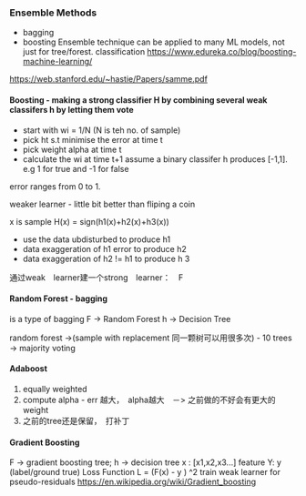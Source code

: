 ### Ensemble Methods
- bagging
- boosting
Ensemble technique can be applied to many ML models, not just for tree/forest. classification 
https://www.edureka.co/blog/boosting-machine-learning/

https://web.stanford.edu/~hastie/Papers/samme.pdf


#### Boosting - making a strong classifier H by combining several weak classifers h by letting them vote
- start with wi = 1/N (N is teh no. of sample)
- pick ht s.t minimise the error at time t 
- pick weight alpha at time t 
- calculate the wi at time t+1 
assume a binary classifer h produces [-1,1]. e.g 1 for true and -1 for false

error ranges from 0 to 1. 

weaker learner - little bit better than fliping a coin

x is sample H(x) = sign(h1(x)+h2(x)+h3(x))
- use the data ubdisturbed to produce h1
- data exaggeration of h1 error to produce h2
- data exaggeration of h2 != h1 to produce h 3 


通过weak　learner建一个strong　learner：　F

#### Random Forest - bagging
is a type of bagging 
F -> Random Forest 
h -> Decision Tree

random forest ->(sample with replacement 同一颗树可以用很多次) -  10 trees -> majority voting

#### Adaboost
1. equally weighted 
2. compute alpha - err 越大，　alpha越大　－> 之前做的不好会有更大的weight
3. 之前的tree还是保留，　打补丁

#### Gradient Boosting 
F -> gradient boosting tree; h -> decision tree
x : [x1,x2,x3...] feature Y: y (label/ground true)
Loss Function L = (F(x) - y ) ^2
train weak learner for pseudo-residuals
https://en.wikipedia.org/wiki/Gradient_boosting
